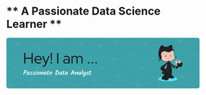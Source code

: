 # ** A Passionate Data Science Learner **

![Banner](https://github.com/Revatiyakkundi7/Revati-L-Yakkundi/blob/main/github-header-image.png)
